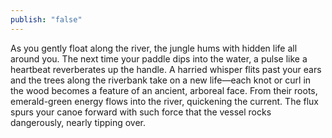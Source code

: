 ```yaml
---
publish: "false"
---
```

As you gently float along the river, the jungle hums with hidden life all around you. The next time your paddle dips into the water, a pulse like a heartbeat reverberates up the handle. A harried whisper flits past your ears and the trees along the riverbank take on a new life—each knot or curl in the wood becomes a feature of an ancient, arboreal face. From their roots, emerald-green energy flows into the river, quickening the current. The flux spurs your canoe forward with such force that the vessel rocks dangerously, nearly tipping over.
